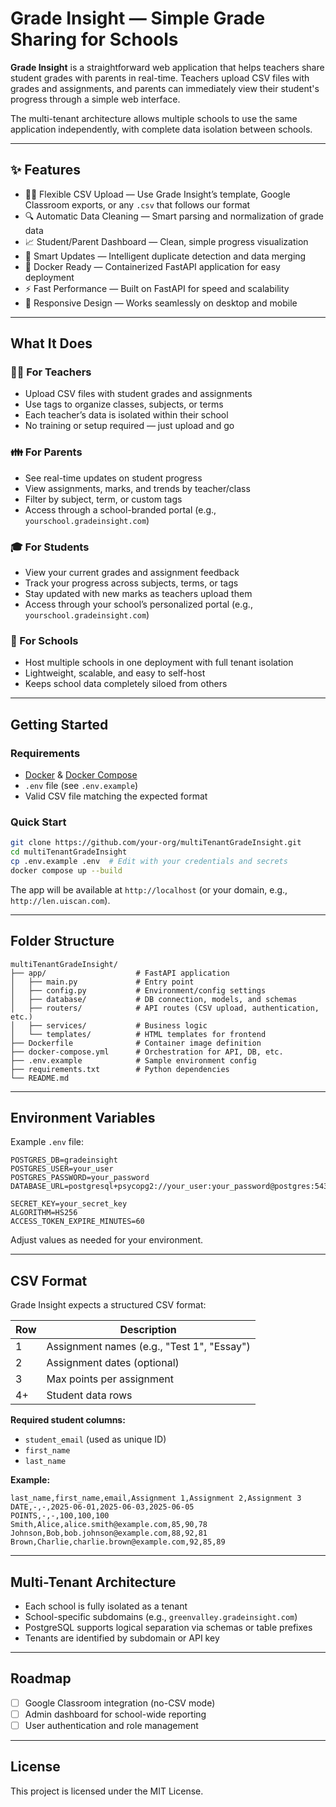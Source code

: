 # Grade Insight — Simple Grade Sharing for Schools

**Grade Insight** is a straightforward web application that helps teachers share student grades with parents in real-time. Teachers upload CSV files with grades and assignments, and parents can immediately view their student's progress through a simple web interface.

The multi-tenant architecture allows multiple schools to use the same application independently, with complete data isolation between schools.

---

## ✨ Features

- 🧑🏫 Flexible CSV Upload — Use Grade Insight’s template, Google Classroom exports, or any `.csv` that follows our format
- 🔍 Automatic Data Cleaning — Smart parsing and normalization of grade data
- 📈 Student/Parent Dashboard — Clean, simple progress visualization
- 🔄 Smart Updates — Intelligent duplicate detection and data merging
- 🐳 Docker Ready — Containerized FastAPI application for easy deployment
- ⚡ Fast Performance — Built on FastAPI for speed and scalability
- 📱 Responsive Design — Works seamlessly on desktop and mobile

---

## What It Does

### 🧑‍🏫 For Teachers
- Upload CSV files with student grades and assignments
- Use tags to organize classes, subjects, or terms
- Each teacher’s data is isolated within their school
- No training or setup required — just upload and go

### 👪 For Parents
- See real-time updates on student progress
- View assignments, marks, and trends by teacher/class
- Filter by subject, term, or custom tags
- Access through a school-branded portal (e.g., `yourschool.gradeinsight.com`)

### 🎓 For Students
- View your current grades and assignment feedback
- Track your progress across subjects, terms, or tags
- Stay updated with new marks as teachers upload them
- Access through your school’s personalized portal (e.g., `yourschool.gradeinsight.com`)

### 🏫 For Schools
- Host multiple schools in one deployment with full tenant isolation
- Lightweight, scalable, and easy to self-host
- Keeps school data completely siloed from others

---

## Getting Started

### Requirements
- [Docker](https://www.docker.com/) & [Docker Compose](https://docs.docker.com/compose/)
- `.env` file (see `.env.example`)
- Valid CSV file matching the expected format

### Quick Start

```bash
git clone https://github.com/your-org/multiTenantGradeInsight.git
cd multiTenantGradeInsight
cp .env.example .env  # Edit with your credentials and secrets
docker compose up --build
```

The app will be available at `http://localhost` (or your domain, e.g., `http://len.uiscan.com`).

---

## Folder Structure

```
multiTenantGradeInsight/
├── app/                    # FastAPI application
│   ├── main.py             # Entry point
│   ├── config.py           # Environment/config settings
│   ├── database/           # DB connection, models, and schemas
│   ├── routers/            # API routes (CSV upload, authentication, etc.)
│   ├── services/           # Business logic
│   └── templates/          # HTML templates for frontend
├── Dockerfile              # Container image definition
├── docker-compose.yml      # Orchestration for API, DB, etc.
├── .env.example            # Sample environment config
├── requirements.txt        # Python dependencies
└── README.md
```

---

## Environment Variables

Example `.env` file:

```env
POSTGRES_DB=gradeinsight
POSTGRES_USER=your_user
POSTGRES_PASSWORD=your_password
DATABASE_URL=postgresql+psycopg2://your_user:your_password@postgres:5432/gradeinsight

SECRET_KEY=your_secret_key
ALGORITHM=HS256
ACCESS_TOKEN_EXPIRE_MINUTES=60
```

Adjust values as needed for your environment.

---

## CSV Format

Grade Insight expects a structured CSV format:

| Row | Description                                  |
|-----|----------------------------------------------|
| 1   | Assignment names (e.g., "Test 1", "Essay")    |
| 2   | Assignment dates (optional)                  |
| 3   | Max points per assignment                    |
| 4+  | Student data rows                            |

**Required student columns:**
- `student_email` (used as unique ID)
- `first_name`
- `last_name`

**Example:**

```csv
last_name,first_name,email,Assignment 1,Assignment 2,Assignment 3
DATE,-,-,2025-06-01,2025-06-03,2025-06-05
POINTS,-,-,100,100,100
Smith,Alice,alice.smith@example.com,85,90,78
Johnson,Bob,bob.johnson@example.com,88,92,81
Brown,Charlie,charlie.brown@example.com,92,85,89
```

---

## Multi-Tenant Architecture

- Each school is fully isolated as a tenant
- School-specific subdomains (e.g., `greenvalley.gradeinsight.com`)
- PostgreSQL supports logical separation via schemas or table prefixes
- Tenants are identified by subdomain or API key

---

## Roadmap

- [ ] Google Classroom integration (no-CSV mode)
- [ ] Admin dashboard for school-wide reporting
- [ ] User authentication and role management

---

## License

This project is licensed under the MIT License.
